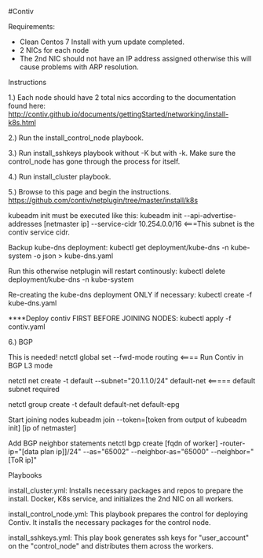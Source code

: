 #Contiv


Requirements:
- Clean Centos 7 Install with yum update completed.
- 2 NICs for each node
- The 2nd NIC should not have an IP address assigned otherwise this will cause problems with ARP resolution.


Instructions

1.) Each node should have 2 total nics according to the documentation found here:
http://contiv.github.io/documents/gettingStarted/networking/install-k8s.html


2.) Run the install_control_node playbook.

3.) Run install_sshkeys playbook without -K but with -k.  Make sure the control_node has gone through the process for itself.

4.) Run install_cluster playbook.


5.) Browse to this page and begin the instructions.
https://github.com/contiv/netplugin/tree/master/install/k8s

kubeadm init must be executed like this:
kubeadm init --api-advertise-addresses [netmaster ip] --service-cidr 10.254.0.0/16   <===This subnet is the contiv service cidr.

Backup kube-dns deployment:
kubectl get deployment/kube-dns -n kube-system -o json  > kube-dns.yaml

Run this otherwise netplugin will restart continously:
kubectl delete deployment/kube-dns -n kube-system

Re-creating the kube-dns deployment ONLY if necessary:
kubectl create -f kube-dns.yaml


****Deploy contiv FIRST BEFORE JOINING NODES:
kubectl apply -f contiv.yaml


6.) BGP

This is needed!
netctl global set --fwd-mode routing    <==== Run Contiv in BGP L3 mode

netctl net create -t default --subnet="20.1.1.0/24" default-net   <===== default subnet required

netctl group create -t default default-net default-epg


Start joining nodes
kubeadm join --token=[token from output of kubeadm init] [ip of netmaster]


Add BGP neighbor statements
netctl bgp create [fqdn of worker] -router-ip="[data plan ip]]/24" --as="65002" --neighbor-as="65000" --neighbor="[ToR ip]"


Playbooks

install_cluster.yml:
Installs necessary packages and repos to prepare the install.  Docker, K8s service, and initializes the 2nd NIC on all workers.

install_control_node.yml:
This playbook prepares the control for deploying Contiv.  It installs the necessary packages for the control node.

install_sshkeys.yml:
This play book generates ssh keys for "user_account" on the "control_node" and distributes them across the workers.




